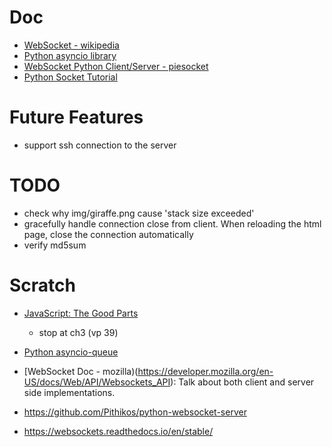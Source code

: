 # Doc
- [WebSocket - wikipedia](https://en.wikipedia.org/wiki/WebSocket)
- [Python asyncio library](https://docs.python.org/3/library/asyncio.html)
- [WebSocket Python Client/Server - piesocket](https://www.piesocket.com/blog/python-websocket)
- [Python Socket Tutorial](https://realpython.com/python-sockets/)

# Future Features
- support ssh connection to the server

# TODO
- check why img/giraffe.png cause 'stack size exceeded'
- gracefully handle connection close from client. When reloading the html page, close the connection automatically
- verify md5sum

# Scratch

- [JavaScript: The Good Parts](https://github.com/hypnguyen1209/JS-ebook/blob/master/JavaScriptTheGoodParts.pdf)
  - stop at ch3 (vp 39)


- [Python asyncio-queue](https://docs.python.org/3/library/asyncio-queue.html)

- [WebSocket Doc - mozilla)(https://developer.mozilla.org/en-US/docs/Web/API/Websockets_API): Talk about both client and server side implementations.

- https://github.com/Pithikos/python-websocket-server
- https://websockets.readthedocs.io/en/stable/
